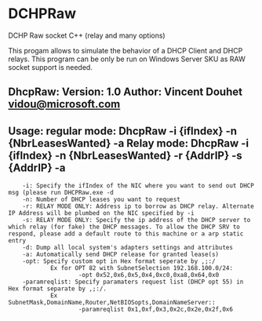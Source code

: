 # DCHPRaw
DCHP Raw socket C++ (relay and many options)

This progam allows to simulate the behavior of a DHCP Client and DHCP relays. This program can be only be run on Windows Server SKU as RAW socket support is needed.

DhcpRaw:
Version: 1.0
Author: Vincent Douhet <vidou@microsoft.com>
----------------------------------------------------------------
Usage:  regular mode:   DhcpRaw -i {ifIndex} -n {NbrLeasesWanted} -a
        Relay mode:     DhcpRaw -i {ifIndex} -n {NbrLeasesWanted} -r  {AddrIP} -s {AddrIP} -a
----------------------------------------------------------------
        -i: Specify the ifIndex of the NIC where you want to send out DHCP msg (please run DHCPRaw.exe -d
        -n: Number of DHCP leases you want to request
        -r: RELAY MODE ONLY: Address ip to borrow as DHCP relay. Alternate IP Address will be plumbed on the NIC specified by -i
        -s: RELAY MODE ONLY: Specify the ip address of the DHCP server to which relay (for fake) the DHCP messages. To allow the DHCP SRV to respond, please add a default route to this machine or a arp static entry
        -d: Dump all local system's adapters settings and attributes
        -a: Automatically send DHCP release for granted lease(s)
        -opt: Specify custom opt in Hex format seperate by ,;:/
                Ex for OPT 82 with SubnetSelection 192.168.100.0/24:
                        -opt 0x52,0x6,0x5,0x4,0xc0,0xa8,0x64,0x0
        -paramreqlist: Specify paramaters request list (DHCP opt 55) in Hex format separate by ,;:/.
                Ex SubnetMask,DomainName,Router,NetBIOSopts,DomainNameServer::
                        -paramreqlist 0x1,0xf,0x3,0x2c,0x2e,0x2f,0x6
